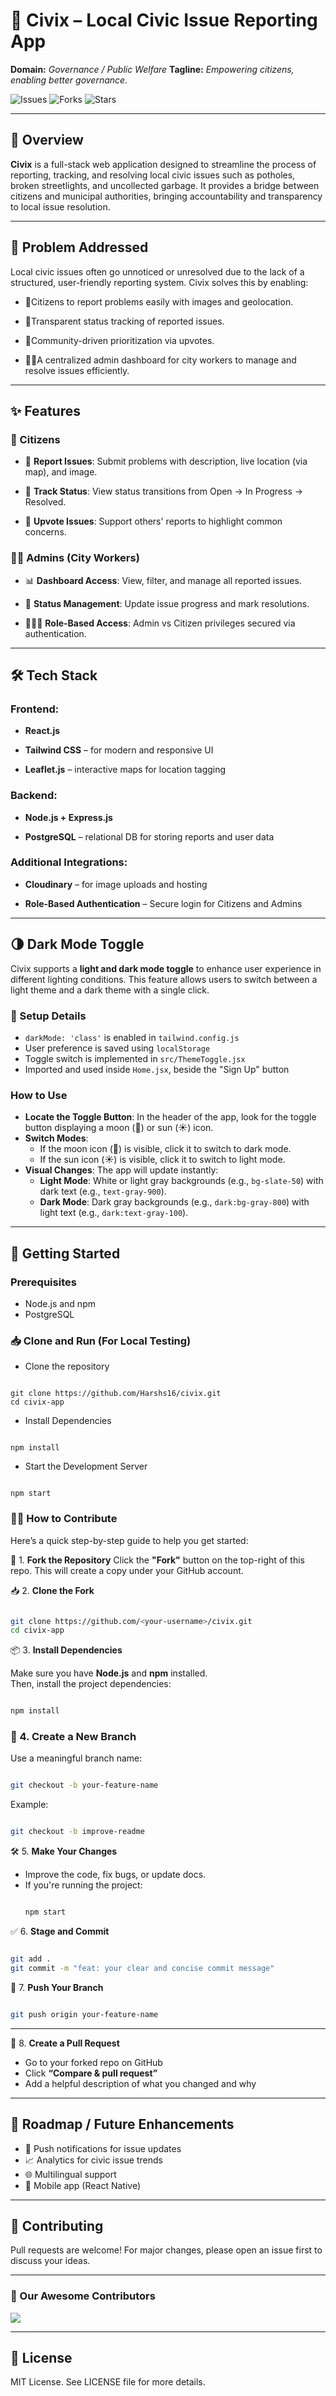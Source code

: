 # 🚧 Civix – Local Civic Issue Reporting App
**Domain:**  *Governance / Public Welfare*
**Tagline:**  *Empowering citizens, enabling better governance.*

![Issues](https://img.shields.io/github/issues/Harshs16/civix)
![Forks](https://img.shields.io/github/forks/Harshs16/civix)
![Stars](https://img.shields.io/github/stars/Harshs16/civix)

---

## 🧠 Overview 

**Civix** is a full-stack web application designed to streamline the process of reporting, tracking, and resolving local civic issues such as potholes, broken streetlights, and uncollected garbage. It provides a bridge between citizens and municipal authorities, bringing accountability and transparency to local issue resolution.

---

## 🚨 Problem Addressed
Local civic issues often go unnoticed or unresolved due to the lack of a structured, user-friendly reporting system. Civix solves this by enabling:

- 📸Citizens to report problems easily with images and geolocation.

- 🔁Transparent status tracking of reported issues.

- 🔼Community-driven prioritization via upvotes.

- 🧑‍💼A centralized admin dashboard for city workers to manage and resolve issues efficiently.

---

## ✨ Features

### 🧍 Citizens

- 📍 **Report Issues**: Submit problems with description, live location (via map), and image.

- 🔁 **Track Status**: View status transitions from Open → In Progress → Resolved.

- 🔼 **Upvote Issues**: Support others' reports to highlight common concerns.

### 🧑‍💼 Admins (City Workers)

- 📊 **Dashboard Access**: View, filter, and manage all reported issues.

- 🔧 **Status Management**: Update issue progress and mark resolutions.

- 🧑‍🤝‍🧑 **Role-Based Access**: Admin vs Citizen privileges secured via authentication.



---

## 🛠️ Tech Stack

### Frontend:
- **React.js** 

- **Tailwind CSS**  – for modern and responsive UI

- **Leaflet.js** – interactive maps for location tagging

### Backend:
- **Node.js + Express.js** 

- **PostgreSQL** – relational DB for storing reports and user data

### Additional Integrations:
- **Cloudinary** – for image uploads and hosting

- **Role-Based Authentication** – Secure login for Citizens and Admins

---

## 🌗 Dark Mode Toggle  

Civix supports a **light and dark mode toggle** to enhance user experience in different lighting conditions. This feature allows users to switch between a light theme and a dark theme with a single click.

### 🔧 Setup Details

- `darkMode: 'class'` is enabled in `tailwind.config.js`
- User preference is saved using `localStorage`
- Toggle switch is implemented in `src/ThemeToggle.jsx`
- Imported and used inside `Home.jsx`, beside the "Sign Up" button

### How to Use

- **Locate the Toggle Button**: In the header of the app, look for the toggle button displaying a moon (🌙) or sun (☀️) icon.
- **Switch Modes**:
  - If the moon icon (🌙) is visible, click it to switch to dark mode.
  - If the sun icon (☀️) is visible, click it to switch to light mode.
- **Visual Changes**: The app will update instantly:
  - **Light Mode**: White or light gray backgrounds (e.g., `bg-slate-50`) with dark text (e.g., `text-gray-900`).
  - **Dark Mode**: Dark gray backgrounds (e.g., `dark:bg-gray-800`) with light text (e.g., `dark:text-gray-100`).

---
## 🚀 Getting Started

### Prerequisites
- Node.js and npm  
- PostgreSQL

### 📥 Clone and Run (For Local Testing) 
- Clone the repository

```

git clone https://github.com/Harshs16/civix.git
cd civix-app

```
- Install Dependencies
```

npm install

```
- Start the Development Server

```

npm start

```

### 🧑‍💻 How to Contribute

Here’s a quick step-by-step guide to help you get started:



 🔧 1. **Fork the Repository**
Click the **"Fork"** button on the top-right of this repo. This will create a copy under your GitHub account.



📥 2. **Clone the Fork**
```bash

git clone https://github.com/<your-username>/civix.git
cd civix-app

```



 📦 3. **Install Dependencies**

Make sure you have **Node.js** and **npm** installed.  
Then, install the project dependencies:

```bash

npm install

```



### 🌱 4. **Create a New Branch**
Use a meaningful branch name:
```bash

git checkout -b your-feature-name

```

Example:
```bash

git checkout -b improve-readme

```


 🛠️ 5. **Make Your Changes**
- Improve the code, fix bugs, or update docs.
- If you're running the project:
  ```bash

  npm start

  ```



 ✅ 6. **Stage and Commit**
```bash

git add .
git commit -m "feat: your clear and concise commit message"

```

🚀 7. **Push Your Branch**
```bash

git push origin your-feature-name

```

---

🔁 8. **Create a Pull Request**
- Go to your forked repo on GitHub
- Click **“Compare & pull request”**
- Add a helpful description of what you changed and why

---



## 📌 Roadmap / Future Enhancements  

- 🔔 Push notifications for issue updates  
- 📈 Analytics for civic issue trends  
- 🌐 Multilingual support  
- 📱 Mobile app (React Native) 

--- 

## 🤝 Contributing
Pull requests are welcome! For major changes, please open an issue first to discuss your ideas.

--- 

### 🌟 Our Awesome Contributors

<a href="https://github.com/Harshs16/civix/graphs/contributors">
  <img src="https://contrib.rocks/image?repo=Harshs16/civix" />
</a>

--- 

## 📄 License
MIT License. See LICENSE file for more details.

